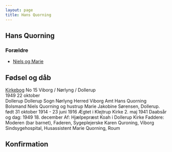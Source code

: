 ```yaml
---
layout: page
title: Hans Quorning
---
```


## Hans Quorning

### Forældre

* [Niels og Marie](/stamt/niels-marie-quorning/)

## Fødsel og dåb
[Kirkebog](https://www.danishfamilysearch.dk/ao/opslag1805445) No 15
Viborg / Nørlyng / Dollerup  
1949 22 oktober  
Dollerup Dollerup Sogn Nørlyng Herred Viborg Amt
Hans Quorning
Bolsmand Niels Quorning og hustrup Marie Jakobine Sørensen, Dollerup. født 31 oktober 1914 - 23 juni 1916 Ægtet i Klejtrup Kirke 2. maj 1941
Daabsår og dag: 1949 18. december
Af: Hjælpepræst Koah i Dollerup Kirke
Faddere: Moderen (bar barnet), Faderen, Sygeplejerske Karen Quroning, Viborg Sindsygehospital, Husassistent Marie Quorning, Roum

## Konfirmation
